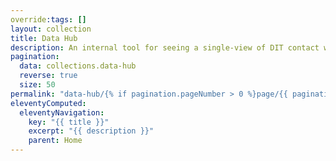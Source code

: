 ```yaml
---
override:tags: []
layout: collection
title: Data Hub
description: An internal tool for seeing a single-view of DIT contact with a company and its contacts.
pagination:
  data: collections.data-hub
  reverse: true
  size: 50
permalink: "data-hub/{% if pagination.pageNumber > 0 %}page/{{ pagination.pageNumber + 1 }}{% endif %}/"
eleventyComputed:
  eleventyNavigation:
    key: "{{ title }}"
    excerpt: "{{ description }}"
    parent: Home
---
```

